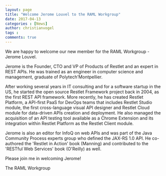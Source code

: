 ```yaml
---
layout: page
title: "Welcome Jerome Louvel to the RAML Workgroup"
date: 2017-04-13
categories : [News]
author: christianvogel
tags :
comments: true
---
```


We are happy to welcome our new member for the RAML Workgroup - Jerome Louvel.

Jerome is the Founder, CTO and VP of Products of Restlet and an expert in REST APIs. He was trained as an engineer in computer science and management, graduate of Polytech'Montpellier.

After working several years in IT consulting and for a software startup in the US, he started the open source Restlet Framework project back in 2004, as the first REST API framework. More recently, he has created Restlet Platform, a API-first PaaS for DevOps teams that includes Restlet Studio module, the first cross-language visual API designer and Restlet Cloud module for data-driven APIs creation and deployment. He also managed the acquisition of an API testing tool available as a Chrome Extension and its integration within Restlet Platform as the Restlet Client module.

Jerome is also an editor for InfoQ on web APIs and was part of the Java Community Process experts group who defined the JAX-RS 1.0 API. He co-authored the 'Restlet in Action' book (Manning) and contributed to the 'RESTful Web Services' book (O'Reilly) as well.

Please join me in welcoming Jerome!

The RAML Workgroup